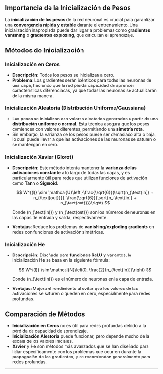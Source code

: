 

## Importancia de la Inicialización de Pesos

La **inicialización de los pesos** de la red neuronal es crucial para garantizar una **convergencia rápida y estable** durante el entrenamiento. Una inicialización inapropiada puede dar lugar a problemas como **gradientes vanishing** o **gradientes exploding**, que dificultan el aprendizaje.

## Métodos de Inicialización

### Inicialización en Ceros

- **Descripción**: Todos los pesos se inicializan a cero.
- **Problema**: Los gradientes serán idénticos para todas las neuronas de una capa, haciendo que la red pierda capacidad de aprender características diferenciadas, ya que todas las neuronas se actualizarán de la misma manera.

### Inicialización Aleatoria (Distribución Uniforme/Gaussiana)

- Los pesos se inicializan con valores aleatorios generados a partir de una **distribución uniforme o normal**. Esta técnica asegura que los pesos comiencen con valores diferentes, permitiendo una **simetría rota**.
- Sin embargo, la varianza de los pesos puede ser demasiado alta o baja, lo cual puede llevar a que las activaciones de las neuronas se saturen o se mantengan en cero.

### Inicialización Xavier (Glorot)

- **Descripción**: Este método intenta mantener la **varianza de las activaciones constante** a lo largo de todas las capas, y es particularmente útil para redes que utilizan funciones de activación como **Tanh** o **Sigmoid**.
  
  $$
  W^{(l)} \sim \mathcal{U}\left(-\frac{\sqrt{6}}{\sqrt{n_{\text{in}} + n_{\text{out}}}}, \frac{\sqrt{6}}{\sqrt{n_{\text{in}} + n_{\text{out}}}}\right)
  $$

  Donde \(n_{\text{in}}\) y \(n_{\text{out}}\) son los números de neuronas en las capas de entrada y salida, respectivamente.

- **Ventajas**: Reduce los problemas de **vanishing/exploding gradients** en redes con funciones de activación simétricas.

### Inicialización He

- **Descripción**: Diseñada para **funciones ReLU** y variantes, la inicialización **He** se basa en la siguiente fórmula:

  $$
  W^{(l)} \sim \mathcal{N}\left(0, \frac{2}{n_{\text{in}}}\right)
  $$

  Donde \(n_{\text{in}}\) es el número de neuronas en la capa de entrada.

- **Ventajas**: Mejora el rendimiento al evitar que los valores de las activaciones se saturen o queden en cero, especialmente para redes profundas.

## Comparación de Métodos

- **Inicialización en Ceros** no es útil para redes profundas debido a la pérdida de capacidad de aprendizaje.
- **Inicialización Aleatoria** puede funcionar, pero depende mucho de la escala de los valores iniciales.
- **Xavier** y **He** son métodos más avanzados que se han diseñado para lidiar específicamente con los problemas que ocurren durante la propagación de los gradientes, y se recomiendan generalmente para redes profundas.

---

